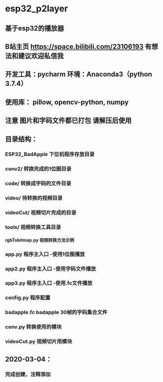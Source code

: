 # esp32_p2layer
## 基于esp32的播放器
## B站主页 https://space.bilibili.com/23106193 有想法和建议欢迎私信我
## 开发工具：pycharm 环境：Anaconda3（python 3.7.4）  
## 使用库： pillow, opencv-python, numpy  
## 注意 图片和字码文件都已打包 请解压后使用    
##  
## 目录结构：
### ESP32_BadApple 下位机程序存放目录    
### conv2/ 转换完成的1位图目录
### code/ 转换成字码的文件目录   
### video/ 待转换的视频目录    
### videoCut/ 视频切片完成的目录  
### tools/ 视频转换工具目录
#### rgbTobitmap.py 视频转换方法示例
### app.py 程序主入口 -使用1位图播放   
### app2.py 程序主入口 -使用字码文件播放 
### app3.py 程序主入口 -使用.fc文件播放 
### config.py 程序配置  
### badapple.fc badapple 30帧的字码集合文件
### conv.py 转换使用的模块
### videoCut.py 视频切片用模块 
### 
## 2020-03-04： 
### 完成创建，注释添加
